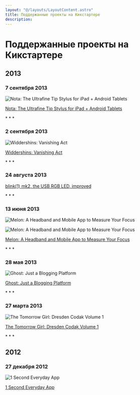 ```yaml
---
layout: "@/layouts/LayoutContent.astro"
title: Поддержанные проекты на Кикстартере
description:
---
```


# Поддержанные проекты на Кикстартере

## 2013

### 7 сентября 2013

![Nota: The Ultrafine Tip Stylus for iPad + Android Tablets](@/assets/kikstarter-2013-09-07.jpg)


[Nota: The Ultrafine Tip Stylus for iPad + Android Tablets](http://www.kickstarter.com/projects/jonatherton/nota-the-ultrafine-tip-stylus-for-ipad-android-tab)


<p class="splitter">* * *</p>

### 2 сентября 2013

![Widdershins: Vanishing Act](@/assets/kikstarter-2013-09-02.jpg)

[Widdershins: Vanishing Act](http://www.kickstarter.com/projects/1403226937/widdershins-vanishing-act)


<p class="splitter">* * *</p>

### 24 августа 2013

[blink(1) mk2, the USB RGB LED, improved](http://www.kickstarter.com/projects/thingm/blink1-mk2-the-usb-rgb-led-improved)


<p class="splitter">* * *</p>

### 13 июня 2013

![Melon: A Headband and Mobile App to Measure Your Focus](@/assets/kikstarter-2013-06-13_1.jpg)

![Melon: A Headband and Mobile App to Measure Your Focus](@/assets/kikstarter-2013-06-13_2.png)

[Melon: A Headband and Mobile App to Measure Your Focus](http://www.kickstarter.com/projects/806146824/melon-a-headband-and-mobile-app-to-measure-your-fo)

<p class="splitter">* * *</p>

### 28 мая 2013

![Ghost: Just a Blogging Platform](@/assets/kikstarter-2013-05-28.jpg)

[Ghost: Just a Blogging Platform](http://www.kickstarter.com/projects/johnonolan/ghost-just-a-blogging-platform)

<p class="splitter">* * *</p>

### 27 марта 2013

![The Tomorrow Girl: Dresden Codak Volume 1](@/assets/kikstarter-2013-03-27.jpg)

[The Tomorrow Girl: Dresden Codak Volume 1](http://www.kickstarter.com/projects/156287353/the-tomorrow-girl-dresden-codak-volume-1)

<p class="splitter">* * *</p>

## 2012

### 27 декабря 2012

![1 Second Everyday App](@/assets/kikstarter-2012-12-27.jpg)

[1 Second Everyday App](http://www.kickstarter.com/projects/cesarkuriyama/1-second-everyday-app)
